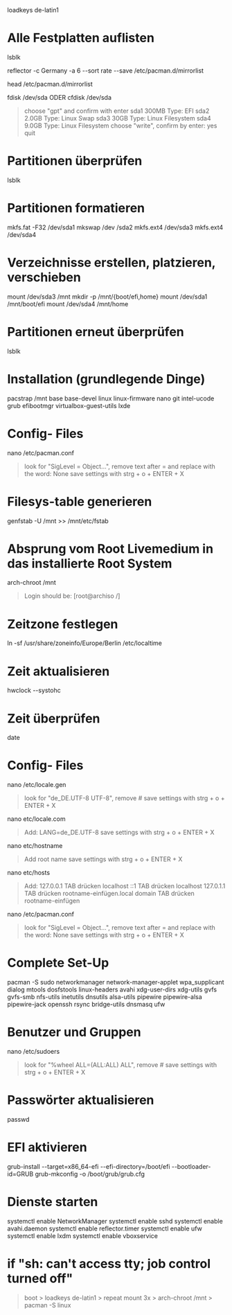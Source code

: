   loadkeys de-latin1
  
# Alle Festplatten auflisten
  lsblk
  
  reflector -c Germany -a 6 --sort rate --save /etc/pacman.d/mirrorlist
  
  head /etc/pacman.d/mirrorlist
  
  fdisk /dev/sda  ODER  cfdisk /dev/sda
  
  > choose "gpt" and confirm with enter
  > sda1  300MB   Type: EFI
  > sda2  2.0GB   Type: Linux Swap
  > sda3  30GB    Type: Linux Filesystem
  > sda4  9.0GB   Type: Linux Filesystem
  > choose "write", confirm by enter: yes
  > quit

# Partitionen überprüfen
  lsblk 

# Partitionen formatieren
  mkfs.fat -F32 /dev/sda1
  mkswap /dev /sda2
  mkfs.ext4 /dev/sda3
  mkfs.ext4 /dev/sda4
  
# Verzeichnisse erstellen, platzieren, verschieben
   mount /dev/sda3 /mnt
   mkdir -p /mnt/{boot/efi,home}
   mount /dev/sda1 /mnt/boot/efi
   mount /dev/sda4 /mnt/home
   
# Partitionen erneut überprüfen
  lsblk 

# Installation (grundlegende Dinge)
  pacstrap /mnt base base-devel linux linux-firmware nano git intel-ucode grub efibootmgr virtualbox-guest-utils lxde

# Config- Files
   nano /etc/pacman.conf
   
   > look for "SigLevel = Object...", remove text after = and replace with the word: None
   > save settings with strg + o + ENTER + X

# Filesys-table generieren
   genfstab -U /mnt >> /mnt/etc/fstab


# Absprung vom Root Livemedium in das installierte Root System
arch-chroot /mnt 
> Login should be: [root@archiso /]

# Zeitzone festlegen
  ln -sf /usr/share/zoneinfo/Europe/Berlin /etc/localtime
  
# Zeit aktualisieren
  hwclock --systohc

# Zeit überprüfen
 date

# Config- Files
  nano /etc/locale.gen
  
  > look for "de_DE.UTF-8 UTF-8", remove #
  > save settings with strg + o + ENTER + X

  nano etc/locale.com
  
  > Add: LANG=de_DE.UTF-8
  > save settings with strg + o + ENTER + X
  
  nano etc/hostname
  
  > Add root name
  > save settings with strg + o + ENTER + X
  
  nano etc/hosts
  
  > Add: 
  > 127.0.0.1     TAB drücken     localhost
  > ::1           TAB drücken     localhost
  > 127.0.1.1     TAB drücken     rootname-einfügen.local domain  TAB drücken rootname-einfügen
  
  nano /etc/pacman.conf
  
  > look for "SigLevel = Object...", remove text after = and replace with the word: None
  > save settings with strg + o + ENTER + X
  
# Complete Set-Up
  pacman -S sudo networkmanager network-manager-applet wpa_supplicant dialog mtools dosfstools linux-headers avahi xdg-user-dirs xdg-utils gvfs gvfs-smb nfs-utils inetutils dnsutils alsa-utils pipewire pipewire-alsa pipewire-jack openssh rsync bridge-utils dnsmasq ufw

# Benutzer und Gruppen
   nano /etc/sudoers
   
  > look for "%wheel ALL=(ALL:ALL) ALL", remove #
  > save settings with strg + o + ENTER + X

# Passwörter aktualisieren
  passwd
  
# EFI aktivieren
  grub-install --target=x86_64-efi --efi-directory=/boot/efi --bootloader-id=GRUB
  grub-mkconfig -o /boot/grub/grub.cfg

# Dienste starten
  systemctl enable NetworkManager
  systemctl enable sshd
  systemctl enable avahi.daemon
  systemctl enable reflector.timer
  systemctl enable ufw 
  systemctl enable lxdm
  systemctl enable vboxservice

# if "sh: can't access tty; job control turned off"
> boot > loadkeys de-latin1 > repeat mount 3x > arch-chroot /mnt > pacman -S linux
